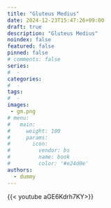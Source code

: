```yaml
---
title: "Gluteus Medius"
date: 2024-12-23T15:47:26+09:00
draft: true
description: "Gluteus Medius"
noindex: false
featured: false
pinned: false
# comments: false
series:
#  - 
categories:
#  - 
tags:
#  - 
images:
 - gm.png
# menu:
#   main:
#     weight: 100
#     params:
#       icon:
#         vendor: bs
#         name: book
#         color: '#e24d0e'
authors:
  - dummy
---
```


{{< youtube aGE6Kdrh7KY>}}

